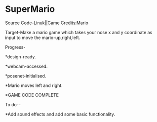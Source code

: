 # SuperMario
Source Code-Linuk||Game Credits:Mario


Target-Make a mario game which takes your nose x and y coordinate as input to move the mario-up,right,left.

Progress- 

*design-ready.

*webcam-accessed.

*posenet-initialised.

*Mario moves left and right.

*GAME CODE COMPLETE




To do--

*Add sound effects and add some basic functionality.
